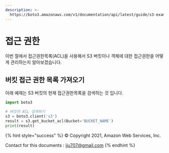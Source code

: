 ```yaml
---
description: >-
  https://boto3.amazonaws.com/v1/documentation/api/latest/guide/s3-example-access-permissions.html
---
```


# 접근 권한

이번 절에서 접근권한목록(ACL)을 사용해서 S3 버킷이나 객체에 대한 접근권한을 어떻게 관리하는지 알아보겠습니다.

## 버킷 접근 권한 목록 가져오기

아래 예제는 S3 버킷의 현재 접근권한목록을 검색하는 것 입니다.

```python
import boto3

# 버킷의 ACL 검색하기
s3 = boto3.client('s3')
result = s3.get_bucket_acl(Bucket='BUCKET_NAME')
print(result)
```

{% hint style="success" %}
© Copyright 2021, Amazon Web Services, Inc.

Contact for this documents : [iju707@gmail.com](mailto:iju707@gmail.com)
{% endhint %}
